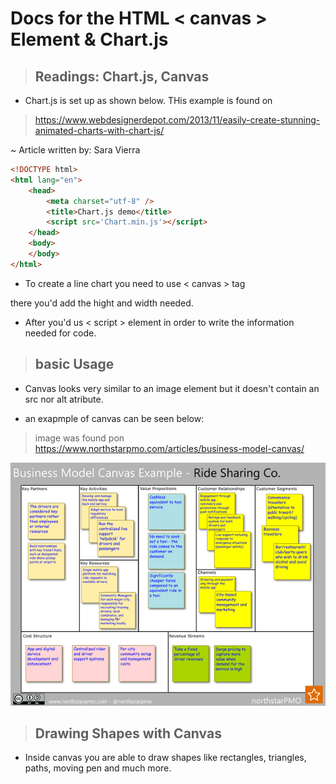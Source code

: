 # **Docs for the HTML < canvas > Element & Chart.js**

> ## Readings: Chart.js, Canvas

- Chart.js is set up as shown below. THis example is found on 

> https://www.webdesignerdepot.com/2013/11/easily-create-stunning-animated-charts-with-chart-js/

~ Article written by: Sara Vierra

```html
<!DOCTYPE html>
<html lang="en">
    <head>
        <meta charset="utf-8" />
        <title>Chart.js demo</title>
        <script src='Chart.min.js'></script>
    </head>
    <body>
    </body>
</html>
```

- To create a line chart you need to use < canvas > tag

there you'd add the hight and width needed.

- After you'd us < script > element in order to write the information needed for code.

>## basic Usage

- Canvas looks very similar to an image element but it doesn't contain an src nor alt atribute.

- an exapmple of canvas can be seen below:

>image was found pon https://www.northstarpmo.com/articles/business-model-canvas/


![alt="canvas example"](images/canvas.png)

>## Drawing Shapes with Canvas

- Inside canvas you are able to draw shapes like rectangles, triangles, paths, moving pen and much more. 
